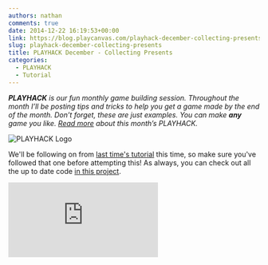 ```yaml
---
authors: nathan
comments: true
date: 2014-12-22 16:19:53+00:00
link: https://blog.playcanvas.com/playhack-december-collecting-presents/
slug: playhack-december-collecting-presents
title: PLAYHACK December - Collecting Presents
categories:
  - PLAYHACK
  - Tutorial
---
```


_**PLAYHACK** is our fun monthly game building session. Throughout the month I’ll be posting tips and tricks to help you get a game made by the end of the month. Don’t forget, these are just examples. You can make **any** game you like. [Read more](https://blog.playcanvas.com/playhack-december-jolly-santa/) about this month’s PLAYHACK._

![PLAYHACK Logo](/img/playhack-logo-xmas.jpg)

We'll be following on from [last time's tutorial](https://blog.playcanvas.com/playhack-december-creating-presents/) this time, so make sure you've followed that one before attempting this! As always, you can check out all the up to date code [in this project](https://playcanvas.com/project/333523/overview/playhack_december).

<div className="iframe-container">
    <iframe loading="lazy" src="https://playcanv.as/b/MjlE6fOY/" title="360 lookaround camera" webkitallowfullscreen="true" mozallowfullscreen="true" allow="autoplay" allowfullscreen="true" allowvr="" scrolling="no" frameborder="0" />
</div>

_Use W and S to move the sleigh._

In this tutorial, we're going to do two things - delete the presents as they go off-screen, and find out when the presents collide with Santa. How are we going to do all this? The answer: **Trigger Volumes**!

## Adding an Offscreen Trigger Volume

At the moment, when presents go offscreen, they just keep going on and on forever and ever. We don't need the presents anymore after they've gone offscreen, so it doesn't hurt (and may even help) us if we delete them. So, we need a way to test when a present has left the screen. We can do that with a Trigger Volume placed just offscreen.

[![DEC-PLAYHACK-TUT3-2](/img/DEC-PLAYHACK-TUT3-2.png)](/img/DEC-PLAYHACK-TUT3-2.png)

You may be thinking - what is a trigger volume?! A trigger volume is simply an **entity with a collision component** added to it (but without a rigidbody - we'll get to that later). They allow us to test when rigidbodies enter and leave them - which is perfect for testing when a present goes off-screen.

So, to add the off-screen trigger volume, simply right click on "Santa" in the Pack Explorer and add a new Entity. I called mine "offscreen". Then, add a collision component to your new offscreen entity - a small blue cube should appear in the editor. Now, all we need to do is move it off-screen, and resize it so it catches all the presents. You can move it with the translate tool, and to make it big enough, you can edit the "half-extents" of the collision component until it covers the whole of the edge of the camera.

[![DEC-PLAYHACK-TUT3-3](/img/DEC-PLAYHACK-TUT3-3.png)](/img/DEC-PLAYHACK-TUT3-3.png)

Now, let's write some code to delete the presents that come off-screen. Add a script component to the offscreen entity, and add a new script - I called the script "offscreen.js" (creative name, I know).

Whenever a rigidbody enters the trigger volume, the collision component will fire an event that we can listen to. Or, in simple terms, we can tell the collision component to call a specific function any time it comes into contact with a rigidbody. Put the following code in the initialize function of your new script:

```javascript
this.entity.collision.on('triggerenter', this.onTriggerEnter, this);
```

This tells our collision component that when the "**triggerenter**" event happens (i.e. something enters the trigger volume), call the function "**onTriggerEnter**", in the scope of **this** (so we have access to all our variables and functions). Let's write that function now:

```javascript
onTriggerEnter: function (other) {
    other.destroy();
}
```

Pretty simple huh? The onTriggerEnter function gets called with one argument, which is the entity it collided with. We simply destroy that entity, and it's gone!

## Setting up the present

[![DEC-PLAYHACK-TUT3-1](/img/DEC-PLAYHACK-TUT3-1.png)](/img/DEC-PLAYHACK-TUT3-1.png)

If we run the game now though, the presents still won't get deleted even if they go off-screen! That's because trigger volumes only check for collisions with rigidbodies, so we'll need to add some more components to the present. We need to add a **collision** component and a **kinematic rigidbody** component. Together, these will allow us to check when the present passes through our trigger volumes.

So, add those components to the Gift. Make sure you change the "type" attribute of the rigidbody component to **Kinematic** - we don't want it to be Static, because then we couldn't move the presents, and we don't need it to be **Dynamic** because then our present would get affected by gravity and physics and we don't need that. **Kinematic** allows us to move our present in code, but not have it affected by physics. You can fiddle around with the half extents of the collision box until it fits around the present too.

You'll also notice the collision box isn't centred on the present model. To fix this, you can removed the model component from Gift and add a model entity child instead, which you can then translate without affecting the position of the collision box.

One last thing - it's very important that you uncheck the Enabled attribute of the Gift. If the original gift goes off-screen and collides with the off-screen Trigger Volume, it will get deleted, and we won't be able to make any copies of it. We can make sure that never happens by disabling the present - now the original present won't do anything, but it will still be there for us to clone and make more presents.

If you test the game now, the presents should be getting deleted after they go off-screen! You can test that it's actually working by moving the off-screen Trigger Volume on-screen a bit - the presents should then disappear just before they go off-screen.

## Santa Trigger Volume

But the present going offscreen isn't the only thing we want to check for - we also need to check when it collides with Santa! Luckily, this is very similar to the offscreen trigger volume.

Like before, we need to add a collision component - so right click on Santa and add one. There's a clever thing we can do here: instead of messing around with the half-extends of the collision box, trying to get it to match Santa, we can simply tell the collision component to match the size and shape of the Santa Model. Change the type attribute of the collision component to **Mesh**, and select the Santa_sleigh model for the **Asset**. Now, the collision will only check for exactly the right size of Santa.

_(Wondering why we can't use a Mesh for the collision component of Gift? Checking for collisions between two Meshes is a lot more computationally expensive compared to comparing collisions with simple geometry. Therefore, checking for a collision between two Meshes isn't allowed, and since our present is basically a cube, we're using a cube for the collision volume of the present.)_

Now we just need to add a small amount of code to Santa so we know when presents collide with him.

```javascript
this.entity.collision.on('triggerenter', this.onTriggerEnter, this);
```

Put that line in the santa_controller.js script - it does exactly the same thing as before. We're going to write a simple onTriggerEnter function for now, and actually write the functionality we want next time.

```javascript
onTriggerEnter:function(other) {
    if (other.name === "Gift") {
        other.destroy();
        // we'll be adding score incrementing and other stuff here...
    }
}
```

All we're doing here at the moment is the same as the offscreen trigger volume - destroying the present when it comes into contact with Santa.

And that's it for this time! Next time we'll be looking at adding a GUI to the game so you can see how many presents you've collected!
